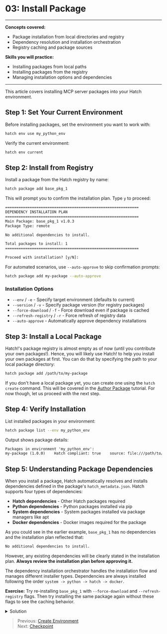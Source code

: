 # 03: Install Package

---
**Concepts covered:**

- Package installation from local directories and registry
- Dependency resolution and installation orchestration
- Registry caching and package sources

**Skills you will practice:**

- Installing packages from local paths
- Installing packages from the registry
- Managing installation options and dependencies

---

This article covers installing MCP server packages into your Hatch environment.

## Step 1: Set Your Current Environment

Before installing packages, set the environment you want to work with:

```bash
hatch env use my_python_env
```

Verify the current environment:

```bash
hatch env current
```

## Step 2: Install from Registry

Install a package from the Hatch registry by name:

```bash
hatch package add base_pkg_1
```

This will prompt you to confirm the installation plan. Type `y` to proceed:

```txt
============================================================
DEPENDENCY INSTALLATION PLAN
============================================================
Main Package: base_pkg_1 v1.0.3
Package Type: remote

No additional dependencies to install.

Total packages to install: 1
============================================================

Proceed with installation? [y/N]: 
```

For automated scenarios, use `--auto-approve` to skip confirmation prompts:

```bash
hatch package add my-package --auto-approve
```

### Installation Options

- `--env` / `-e` - Specify target environment (defaults to current)
- `--version` / `-v` - Specify package version (for registry packages)
- `--force-download` / `-f` - Force download even if package is cached
- `--refresh-registry` / `-r` - Force refresh of registry data
- `--auto-approve` - Automatically approve dependency installations

## Step 3: Install a Local Package

Hatch!'s package registry is almost empty as of now (until you contribute your own packages!). Hence, you will likely use Hatch! to help you install your own packages at first. You can do that by specifying the path to your local package directory:

```bash
hatch package add /path/to/my-package
```

If you don't have a local package yet, you can create one using the `hatch create` command. This will be covered in the [Author Package](../03-author-package/01-create-package.md) tutorial. For now though, let us proceed with the next step.

## Step 4: Verify Installation

List installed packages in your environment:

```bash
hatch package list --env my_python_env
```

Output shows package details:

```txt
Packages in environment 'my_python_env':
my-package (1.0.0)    Hatch compliant: true    source: file:///path/to/package    location: /env/path/my-package
```

## Step 5: Understanding Package Dependencies

When you install a package, Hatch automatically resolves and installs dependencies defined in the package's `hatch_metadata.json`. Hatch supports four types of dependencies:

- **Hatch dependencies** - Other Hatch packages required
- **Python dependencies** - Python packages installed via pip
- **System dependencies** - System packages installed via package managers like apt
- **Docker dependencies** - Docker images required for the package

As you could see in the earlier example, `base_pkg_1` has no dependencies and the installation plan reflected that:

```txt
No additional dependencies to install.
```

However, any existing dependencies will be clearly stated in the installation plan. **Always review the installation plan before approving it.**

The dependency installation orchestrator handles the installation flow and manages different installer types. Dependencies are always installed following the order ``system -> python -> hatch -> docker``.

**Exercise:**
Try re-installing `base_pkg_1` with `--force-download` and `--refresh-registry` flags. Then try installing the same package again without these flags to see the caching behavior.

<details>
<summary>Solution</summary>

```bash
# First installation with force options
hatch package add base_pkg_1 --force-download --refresh-registry

# Second installation (should use cache)
hatch package add base_pkg_1
```

The second installation should be faster due to caching. In particular, you should see the statement:

```txt
YYYY-MM-DD HH:MM:SS - hatch.package_loader - INFO - Using cached package base_pkg_1 v1.0.3
```

</details>

> Previous: [Create Environment](02-create-env.md)  
> Next: [Checkpoint](04-checkpoint.md)
